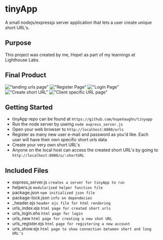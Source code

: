 # tinyApp

A small nodejs/expressjs server application that lets a user create unique short URL's.

## Purpose

This project was created by me, Hope! as part of my learnings at Lighthouse Labs.

## Final Product

!["landing urls page"]('https://github.com/hopeVaughn/tinyapp/blob/master/landing.png')
!["Register Page"]('https://github.com/hopeVaughn/tinyapp/blob/master/register.png')
!["Login Page"]('https://github.com/hopeVaughn/tinyapp/blob/master/login.png')
!["Create short URL"]('https://github.com/hopeVaughn/tinyapp/blob/master/create.png')
!["Client specific URL page"]('https://github.com/hopeVaughn/tinyapp/blob/master/savedURLS.png')

## Getting Started

- tinyApp repo can be found at `https://github.com/hopeVaughn/tinyapp`
- Run the node server by useing `node express_server.js`
- Open your web browser to `http://localhost:8080/urls`
- Register as many new user e-mail and password as you'd like. Each user will have their own specific short urls data
- Create your very own short URL's
- Anyone on the local host can access the created short URL's by going to `http://localhost:8080/u/:shortURL`

## Included Files

- express_server.js `creates a server for tinyApp to run`
- helpers.js `modularized helper function file`
- package.json `npm initialized json file`
- package-lock.json `info on dependecies`
- \_header.ejs `header ejs file for html rendering`
- urls_index.ejs `html page for created short urls`
- urls_login.ehs `html page for login`
- urls_new `html page for creating a new shot URL`
- urls_register.ejs `html page for registering a new account`
- urls_show.ejs `html page to show connection between short and long URL's`
